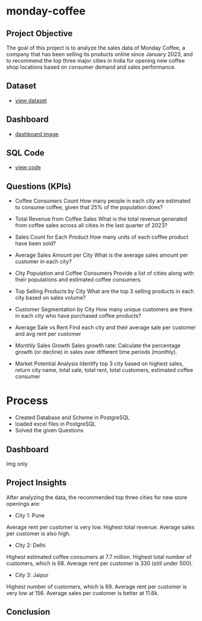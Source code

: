 # monday-coffee

## Project Objective 
The goal of this project is to analyze the sales data of Monday Coffee, a company that has been selling its products online since January 2023, and to recommend the top three major cities in India for opening new coffee shop locations based on consumer demand and sales performance.

## Dataset 
- <a href="https://github.com/ChandraMohaniitm/monday-coffee/blob/main/mondey_coffee(all).csv">view dataset</a>

## Dashboard 
- <a href="https://github.com/ChandraMohaniitm/monday-coffee/blob/main/Screenshot%202025-01-03%20211827.png">dashboard image</a>

## SQL Code
- <a href="https://github.com/ChandraMohaniitm/monday-coffee/blob/main/mondaycoffee.sql">view code</a>

## Questions (KPIs)
- Coffee Consumers Count
How many people in each city are estimated to consume coffee, given that 25% of the population does?

- Total Revenue from Coffee Sales
What is the total revenue generated from coffee sales across all cities in the last quarter of 2023?

- Sales Count for Each Product
How many units of each coffee product have been sold?

- Average Sales Amount per City
What is the average sales amount per customer in each city?

- City Population and Coffee Consumers
Provide a list of cities along with their populations and estimated coffee consumers.

- Top Selling Products by City
What are the top 3 selling products in each city based on sales volume?

- Customer Segmentation by City
How many unique customers are there in each city who have purchased coffee products?

- Average Sale vs Rent
Find each city and their average sale per customer and avg rent per customer

- Monthly Sales Growth
Sales growth rate: Calculate the percentage growth (or decline) in sales over different time periods (monthly).

- Market Potential Analysis
Identify top 3 city based on highest sales, return city name, total sale, total rent, total customers, estimated coffee consumer

# Process 
- Created Database and Scheme in PostgreSQL 
- loaded excel files in PostgreSQL
- Solved the given Questions

## Dashboard
Img only 

## Project Insights
After analyzing the data, the recommended top three cities for new store openings are:

- City 1: Pune

Average rent per customer is very low.
Highest total revenue.
Average sales per customer is also high.
- City 2: Delhi

Highest estimated coffee consumers at 7.7 million.
Highest total number of customers, which is 68.
Average rent per customer is 330 (still under 500).
- City 3: Jaipur

Highest number of customers, which is 69.
Average rent per customer is very low at 156.
Average sales per customer is better at 11.6k.

## Conclusion
